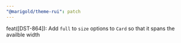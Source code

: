 ```yaml
---
"@marigold/theme-rui": patch
---
```


feat([DST-864]): Add `full` to `size` options to `Card` so that it spans the availble width
